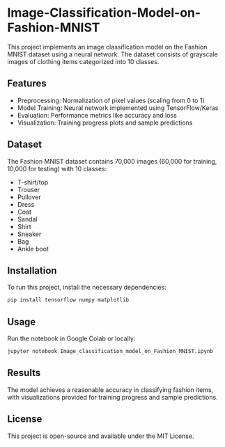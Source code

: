 # Image-Classification-Model-on-Fashion-MNIST

This project implements an image classification model on the Fashion MNIST dataset using a neural network. The dataset consists of grayscale images of clothing items categorized into 10 classes.

## Features
- Preprocessing: Normalization of pixel values (scaling from 0 to 1)
- Model Training: Neural network implemented using TensorFlow/Keras
- Evaluation: Performance metrics like accuracy and loss
- Visualization: Training progress plots and sample predictions

## Dataset
The Fashion MNIST dataset contains 70,000 images (60,000 for training, 10,000 for testing) with 10 classes:
- T-shirt/top
- Trouser
- Pullover
- Dress
- Coat
- Sandal
- Shirt
- Sneaker
- Bag
- Ankle boot

## Installation
To run this project, install the necessary dependencies:
```bash
pip install tensorflow numpy matplotlib
```

## Usage
Run the notebook in Google Colab or locally:
```bash
jupyter notebook Image_classification_model_on_Fashion_MNIST.ipynb
```

## Results
The model achieves a reasonable accuracy in classifying fashion items, with visualizations provided for training progress and sample predictions.

## License
This project is open-source and available under the MIT License.

